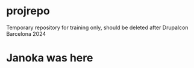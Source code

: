 # projrepo
Temporary repository for training only, should be deleted after Drupalcon Barcelona 2024

# Janoka was here

